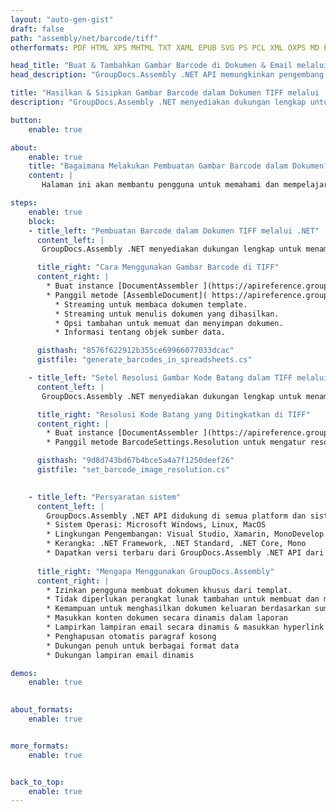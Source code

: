 ```yaml
---
layout: "auto-gen-gist"
draft: false
path: "assembly/net/barcode/tiff"
otherformats: PDF HTML XPS MHTML TXT XAML EPUB SVG PS PCL XML OXPS MD EML EMLX MSG 

head_title: "Buat & Tambahkan Gambar Barcode di Dokumen & Email melalui .NET"
head_description: "GroupDocs.Assembly .NET API memungkinkan pengembang untuk menghasilkan & menyisipkan gambar Barcode secara dinamis di dalam dokumen (PDF DOC, DOCX, RTF, XLSX, CSV, PPTX) & Pesan email dengan mudah."

title: "Hasilkan & Sisipkan Gambar Barcode dalam Dokumen TIFF melalui .NET API"
description: "GroupDocs.Assembly .NET menyediakan dukungan lengkap untuk pembuatan, pengeditan, dan penambahan gambar Barcode dinamis di dalam dokumen TIFF menggunakan C# & VB.NET API."

button:
    enable: true

about:
    enable: true
    title: "Bagaimana Melakukan Pembuatan Gambar Barcode dalam Dokumen?"
    content: |
       Halaman ini akan membantu pengguna untuk memahami dan mempelajari tentang cara menghasilkan dan menyisipkan gambar kode batang secara dinamis dalam dokumen dan pesan email mereka di dalam C#, ASP.NET, dan aplikasi terkait .NET lainnya. GroupDocs.Assembly .NET adalah API yang sangat kuat yang memberi pengguna kemampuan untuk mengotomatisasi dan menghasilkan laporan dalam banyak format file terkemuka di dalam aplikasi .NET mereka sendiri tanpa ketergantungan eksternal. Ini mendukung beberapa format file yang sangat umum seperti PDF, HTML, email Outlook, Microsoft Office Word, lembar kerja Excel, presentasi PowerPoint dan slide. Ini sepenuhnya mendukung beberapa simbologi barcode linier & 2D yang umum. Anda juga dapat dengan mudah menyesuaikan ukuran gambar barcode, warna depan dan belakang, font dan penempatan teks barcode, pengaturan resolusi gambar barcode dan banyak lagi. Ini juga mendukung pembuatan dokumen kustom dari template dan data yang diperoleh dari berbagai sumber seperti database, XML, JSON, OData, objek dan banyak lagi. 

steps:
    enable: true
    block:
    - title_left: "Pembuatan Barcode dalam Dokumen TIFF melalui .NET"
      content_left: |
       GroupDocs.Assembly .NET menyediakan dukungan lengkap untuk menambahkan dan mengelola Barcode di dalam dokumen TIFF. Contoh kode C# .NET berikut menunjukkan cara membuat dan menyisipkan gambar kode batang di dalam dokumen TIFF. 

      title_right: "Cara Menggunakan Gambar Barcode di TIFF"
      content_right: |
        * Buat instance [DocumentAssembler ](https://apireference.groupdocs.com/assembly/net/groupdocs.assembly/documentassembler) 
        * Panggil metode [AssembleDocument]( https://apireference.groupdocs.com/assembly/net/groupdocs.assembly.documentassembler/assembledocument/methods/1) dengan parameter berikut
          * Streaming untuk membaca dokumen template.
          * Streaming untuk menulis dokumen yang dihasilkan.
          * Opsi tambahan untuk memuat dan menyimpan dokumen.
          * Informasi tentang objek sumber data.

      gisthash: "8576f622912b355ce69966077033dcac"
      gistfile: "generate_barcodes_in_spreadsheets.cs"

    - title_left: "Setel Resolusi Gambar Kode Batang dalam TIFF melalui .NET"
      content_left: |
       GroupDocs.Assembly .NET menyediakan dukungan lengkap untuk menambahkan dan mengelola Barcode di dalam dokumen TIFF. Anda dapat dengan mudah mengatur resolusi barcode hanya dengan beberapa baris kode. Kode berikut memungkinkan pengguna untuk mengatur resolusi horizontal dan vertikal ke 300 DPI. 

      title_right: "Resolusi Kode Batang yang Ditingkatkan di TIFF"
      content_right: |
        * Buat instance [DocumentAssembler ](https://apireference.groupdocs.com/assembly/net/groupdocs.assembly/documentassembler) 
        * Panggil metode BarcodeSettings.Resolution untuk mengatur resolusi gambar barcode ke 300 DPI. 

      gisthash: "9d8d743bd67b4bce5a4a7f1250deef26"
      gistfile: "set_barcode_image_resolution.cs"
      

    - title_left: "Persyaratan sistem"
      content_left: |
        GroupDocs.Assembly .NET API didukung di semua platform dan sistem operasi utama. Untuk panduan persyaratan sistem lengkap, silakan kunjungi [persyaratan sistem](https://docs.groupdocs.com/assembly/net/system-requirements/) Sebelum menjalankan kode di bawah, pastikan Anda telah menginstal prasyarat berikut di sistem:
        * Sistem Operasi: Microsoft Windows, Linux, MacOS
        * Lingkungan Pengembangan: Visual Studio, Xamarin, MonoDevelop dll
        * Kerangka: .NET Framework, .NET Standard, .NET Core, Mono
        * Dapatkan versi terbaru dari GroupDocs.Assembly .NET API dari [NuGet](https://www.nuget.org/packages/GroupDocs.Assembly/)
        
      title_right: "Mengapa Menggunakan GroupDocs.Assembly"
      content_right: |
        * Izinkan pengguna membuat dokumen khusus dari templat.
        * Tidak diperlukan perangkat lunak tambahan untuk membuat dan mengotomatisasi dokumen
        * Kemampuan untuk menghasilkan dokumen keluaran berdasarkan sumber data
        * Masukkan konten dokumen secara dinamis dalam laporan
        * Lampirkan lampiran email secara dinamis & masukkan hyperlink dalam laporan 
        * Penghapusan otomatis paragraf kosong
        * Dukungan penuh untuk berbagai format data
        * Dukungan lampiran email dinamis

demos:
    enable: true
        

about_formats:
    enable: true


more_formats:
    enable: true


back_to_top:
    enable: true
---
```

